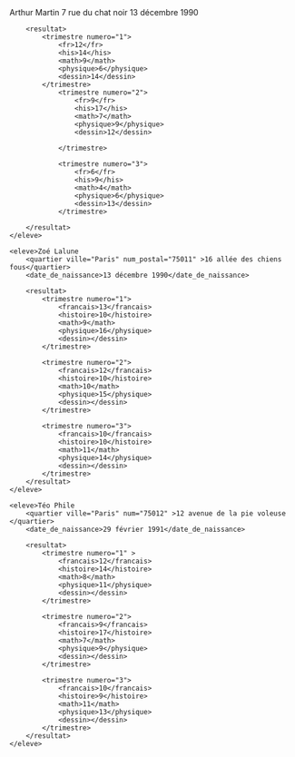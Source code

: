 <?xml version="1.0" ?>
<classe> 
    <eleve>Arthur Martin
        <quartier ville="Paris" num="75012" >7 rue du chat noir </quartier>
        <date_de_naissance>13 décembre 1990</date_de_naissance>

        <resultat>
            <trimestre numero="1">
                <fr>12</fr>
                <his>14</his>
                <math>9</math>
                <physique>6</physique>
                <dessin>14</dessin>
            </trimestre>
                <trimestre numero="2">
                    <fr>9</fr>
                    <his>17</his>
                    <math>7</math>
                    <physique>9</physique>
                    <dessin>12</dessin>

                </trimestre>

                <trimestre numero="3">
                    <fr>6</fr>
                    <his>9</his>
                    <math>4</math>
                    <physique>6</physique>
                    <dessin>13</dessin>
                </trimestre>

        </resultat>
    </eleve>

    <eleve>Zoé Lalune
        <quartier ville="Paris" num_postal="75011" >16 allée des chiens fous</quartier>
        <date_de_naissance>13 décembre 1990</date_de_naissance>

        <resultat>
            <trimestre numero="1">
                <francais>13</francais> 
                <histoire>10</histoire>   
                <math>9</math>
                <physique>16</physique>   
                <dessin></dessin>   
            </trimestre>

            <trimestre numero="2">
                <francais>12</francais>
                <histoire>10</histoire>
                <math>10</math>
                <physique>15</physique>
                <dessin></dessin>  
            </trimestre>

            <trimestre numero="3">
                <francais>10</francais>
                <histoire>10</histoire>
                <math>11</math>
                <physique>14</physique>
                <dessin></dessin> 
            </trimestre>
        </resultat>
    </eleve>

    <eleve>Téo Phile
        <quartier ville="Paris" num="75012" >12 avenue de la pie voleuse </quartier>
        <date_de_naissance>29 février 1991</date_de_naissance>

        <resultat>
            <trimestre numero="1" >
                <francais>12</francais>
                <histoire>14</histoire>
                <math>8</math>
                <physique>11</physique>
                <dessin></dessin> 
            </trimestre>
    
            <trimestre numero="2">
                <francais>9</francais>
                <histoire>17</histoire>
                <math>7</math>
                <physique>9</physique>
                <dessin></dessin> 
            </trimestre>
    
            <trimestre numero="3"> 
                <francais>10</francais>
                <histoire>9</histoire>
                <math>11</math>
                <physique>13</physique>
                <dessin></dessin> 
            </trimestre>
        </resultat>
    </eleve>
</classe>
